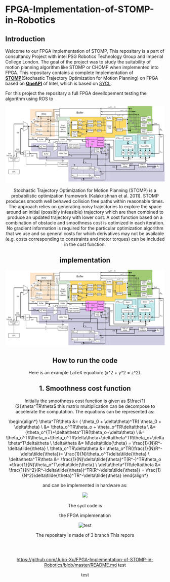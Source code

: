 
# FPGA-Implementation-of-STOMP-in-Robotics
## Introduction

Welcome to our FPGA implementation of STOMP, 
This repositary is a part of consultancy Project with  intel  PSG Robotics Technology Group and Imperial College London. The goal of the project was to study the suitability of motion planning algorithm like STOMP or CHOMP when implemented into FPGA. This repositary contains a complete Implementation of [**STOMP**](https://ieeexplore.ieee.org/stamp/stamp.jsp?tp=&arnumber=5980280&tag=1)(Stochastic Trajectory Optimization for Motion Planning) on FPGA based on [**OneAPI**](https://www.intel.com/content/www/us/en/developer/tools/oneapi/data-parallel-c-plus-plus.html) of Intel, which is based on [SYCL](https://www.khronos.org/sycl/).

For this project the  repositary a full FPGA devellopement testing the algorithm using ROS to 
<center>
<img src="image/STOMP_FPGA_architecture.png" " />
<center>




Stochastic Trajectory Optimization for Motion Planning (STOMP) is a probabilistic optimization framework (Kalakrishnan et al. 2011). STOMP produces smooth well behaved collision free paths within reasonable times. The approach relies on generating noisy trajectories to explore the space around an initial (possibly infeasible) trajectory which are then combined to produce an updated trajectory with lower cost. A cost function based on a combination of obstacle and smoothness cost is optimized in each iteration. No gradient information is required for the particular optimization algorithm that we use and so general costs for which derivatives may not be available (e.g. costs corresponding to constraints and motor torques) can be included in the cost function.

## implementation 
<center>
<img src="image/STOMP_FPGA_architecture.png" " />
<center>

<script src="https://polyfill.io/v3/polyfill.min.js?features=es6"></script>
<script src="https://cdn.mathjax.org/mathjax/latest/MathJax.js?config=TeX-AMS-MML_HTMLorMML"></script>


## How to run the code 

Here is an example LaTeX equation: \(x^2 + y^2 = z^2\).

## 1. Smoothness cost function 
Initially the smoothness cost function is given as $\frac{1}{2}\theta^TR\theta$ this matrix multiplication can be decompose to accelerate the computation.
The equations can be represented as:


\begin{align*}
\theta^TR\theta &= ( \theta_0 + \delta\theta)^TR( \theta_0 + \delta\theta) \\
&= \theta_o^TR\theta_o + \theta_o^TR\delta\theta \\
&= (\theta_o^{T}+\delta\theta^T)R(\theta_o+\delta\theta) \\
&= \theta_o^TR\theta_o+\theta_o^TR\delta\theta+\delta\theta^TR\theta_o+\delta\theta^T\delta\theta \\
\delta\theta &= M\delta\tilde{\theta} = \frac{1}{N}R^-\delta\tilde{\theta} \\
\theta_o^TR\delta\theta &= \theta_o^TR(\frac{1}{N}R^-\delta\tilde{\theta})= \frac{1}{N}\theta_o^T\delta\tilde{\theta} \\
\delta\theta^TR\theta &= \frac{1}{N}\delta\tilde{\theta}^T(R^-)^TR\theta_o =\frac{1}{N}\theta_o^T\delta\tilde{\theta} \\
\delta\theta^TR\delta\theta &= \frac{1}{N^2}(R^-\delta\tilde{\theta})^TR(R^-\delta\tilde{\theta}) = \frac{1}{N^2}\delta\tilde{\theta}^TR^-\delta\tilde{\theta}
\end{align*}


and can be implemented in hardware as: 


<center>
<img src="smoothness.svg" style="width:400px;" />
<center>
  
The sycl code is


the FPGA implemenation 

![test](path/to/image.png)

The repositary is made of 3 branch This repors
<pre><code class="language-bash">

</code></pre>
https://github.com/Jubo-Xu/FPGA-Implementation-of-STOMP-in-Robotics/blob/master/README.md
test



test
